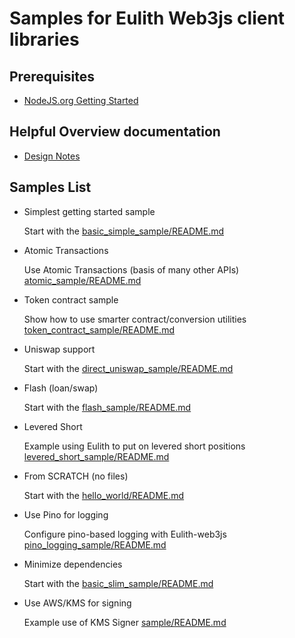 # Samples for Eulith Web3js client libraries

## Prerequisites

- [NodeJS.org Getting Started](https://nodejs.org/en/docs/guides/getting-started-guide/)

## Helpful Overview documentation

- [Design Notes](Documentation/DESIGN-NOTES.md)

## Samples List

- Simplest getting started sample

    Start with the [basic_simple_sample/README.md](basic_simple_sample/README.md)

- Atomic Transactions

    Use Atomic Transactions (basis of many other APIs) [atomic_sample/README.md](atomic_sample/README.md)

- Token contract sample

    Show how to use smarter contract/conversion utilities [token_contract_sample/README.md](token_contract_sample/README.md)

- Uniswap support

    Start with the [direct_uniswap_sample/README.md](direct_uniswap_sample/README.md)

- Flash (loan/swap)

    Start with the [flash_sample/README.md](flash_sample/README.md)

- Levered Short

    Example using Eulith to put on levered short positions [levered_short_sample/README.md](levered_short_sample/README.md)

- From SCRATCH (no files)

    Start with the [hello_world/README.md](hello_world/README.md)

- Use Pino for logging

    Configure pino-based logging with Eulith-web3js [pino_logging_sample/README.md](pino_logging_sample/README.md)

- Minimize dependencies

    Start with the [basic_slim_sample/README.md](basic_slim_sample/README.md)

- Use AWS/KMS for signing

    Example use of KMS Signer [sample/README.md](kms_sample/README.md)
